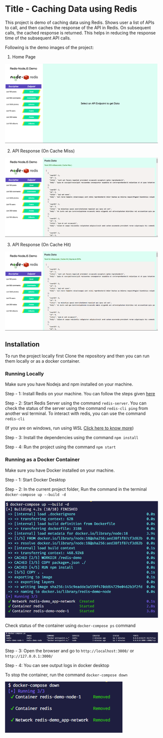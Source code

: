 # Title - Caching Data using Redis

This project is demo of caching data using Redis.
Shows user a list of APIs to call, and then caches the response of the API in Redis. On subsequent calls, the cached response is returned. This helps in reducing the response time of the subsequent API calls.

Following is the demo images of the project:

1. Home Page

![Alt text](./public/images/readme/image.png)

2. API Response (On Cache Miss)

![Alt text](./public/images/readme/image-1.png)

3. API Response (On Cache Hit)

![Alt text](./public/images/readme/image-2.png)

## Installation

To run the project locally first Clone the repository and then you can run them locally or as a docker container.

### Running Locally
Make sure you have Nodejs and npm installed on your machine.

Step - 1: Install Redis on your machine. You can follow the steps given [here](https://redis.io/docs/getting-started/)

Step - 2: Start Redis Server using the command `redis-server`. You can check the status of the server using the command `redis-cli ping` from another wsl terminal. To interact with redis, you can use the command `redis-cli`

(If you are on windows, run using WSL [Click here to know more](https://redis.io/docs/getting-started/installation/install-redis-on-windows/))

Step - 3: Install the dependencies using the command `npm install`

Step - 4: Run the project using the command `npm start`

### Running as a Docker Container
Make sure you have Docker installed on your machine.

Step - 1: Start Docker Desktop

Step - 2: In the current project folder, Run the command in the terminal `docker-compose up --build -d`

![Docker-compose](./public/images/readme/image-3.png)

Check status of the container using `docker-compose ps` command

![Check status](./public/images/readme/image-4.png)

Step - 3: Open the browser and go to `http://localhost:3000/` or `http://127.0.0.1:3000/`

Step - 4: You can see output logs in docker desktop 

To stop the container, run the command `docker-compose down`

![down](./public/images/readme/image-5.png)


